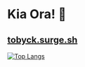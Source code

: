 # Kia Ora! 👋
<a href="https://tobyck.surge.sh" style="font-size: 20px">tobyck.surge.sh</a>
---
[![Top Langs](https://github-readme-stats.vercel.app/api/top-langs/?username=TobyCK&theme=dark)](https://github.com/TobyCK/github-readme-stats)
